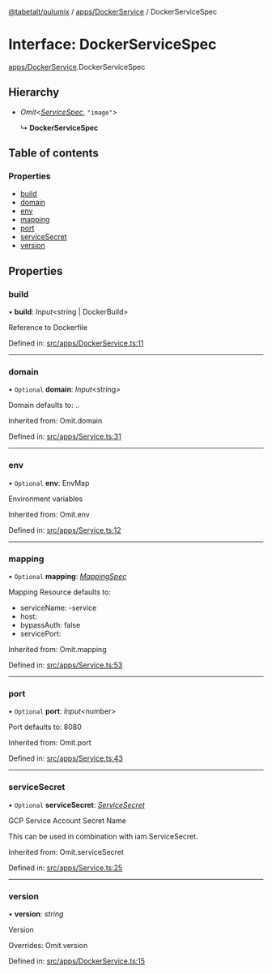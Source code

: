 [@tabetalt/pulumix](../README.md) / [apps/DockerService](../modules/apps_dockerservice.md) / DockerServiceSpec

# Interface: DockerServiceSpec

[apps/DockerService](../modules/apps_dockerservice.md).DockerServiceSpec

## Hierarchy

- *Omit*<[*ServiceSpec*](apps_service.servicespec.md), ``"image"``\>

  ↳ **DockerServiceSpec**

## Table of contents

### Properties

- [build](apps_dockerservice.dockerservicespec.md#build)
- [domain](apps_dockerservice.dockerservicespec.md#domain)
- [env](apps_dockerservice.dockerservicespec.md#env)
- [mapping](apps_dockerservice.dockerservicespec.md#mapping)
- [port](apps_dockerservice.dockerservicespec.md#port)
- [serviceSecret](apps_dockerservice.dockerservicespec.md#servicesecret)
- [version](apps_dockerservice.dockerservicespec.md#version)

## Properties

### build

• **build**: *Input*<string \| DockerBuild\>

Reference to Dockerfile

Defined in: [src/apps/DockerService.ts:11](https://github.com/tabetalt/pulumix/blob/cd7fa3b/src/apps/DockerService.ts#L11)

___

### domain

• `Optional` **domain**: *Input*<string\>

Domain
defaults to: <name>.<mayor-version>.<default-domain>

Inherited from: Omit.domain

Defined in: [src/apps/Service.ts:31](https://github.com/tabetalt/pulumix/blob/cd7fa3b/src/apps/Service.ts#L31)

___

### env

• `Optional` **env**: EnvMap

Environment variables

Inherited from: Omit.env

Defined in: [src/apps/Service.ts:12](https://github.com/tabetalt/pulumix/blob/cd7fa3b/src/apps/Service.ts#L12)

___

### mapping

• `Optional` **mapping**: [*MappingSpec*](ambassador_mapping.mappingspec.md)

Mapping Resource
defaults to:
 - serviceName: <name>-service
 - host: <domain>
 - bypassAuth: false
 - servicePort: <port>

Inherited from: Omit.mapping

Defined in: [src/apps/Service.ts:53](https://github.com/tabetalt/pulumix/blob/cd7fa3b/src/apps/Service.ts#L53)

___

### port

• `Optional` **port**: *Input*<number\>

Port
defaults to: 8080

Inherited from: Omit.port

Defined in: [src/apps/Service.ts:43](https://github.com/tabetalt/pulumix/blob/cd7fa3b/src/apps/Service.ts#L43)

___

### serviceSecret

• `Optional` **serviceSecret**: [*ServiceSecret*](../classes/iam_servicesecret.servicesecret.md)

GCP Service Account Secret Name

This can be used in combination with iam.ServiceSecret.

Inherited from: Omit.serviceSecret

Defined in: [src/apps/Service.ts:25](https://github.com/tabetalt/pulumix/blob/cd7fa3b/src/apps/Service.ts#L25)

___

### version

• **version**: *string*

Version

Overrides: Omit.version

Defined in: [src/apps/DockerService.ts:15](https://github.com/tabetalt/pulumix/blob/cd7fa3b/src/apps/DockerService.ts#L15)
